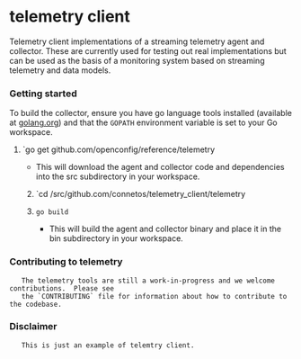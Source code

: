 # telemetry client

Telemetry client implementations of a streaming telemetry agent and collector.
These are currently used for testing out real implementations but can be
used as the basis of a monitoring system based on streaming telemetry and
data models.

### Getting started

To build the collector, ensure you have go language tools installed
(available at [golang.org](golang.org/dl)) and that the `GOPATH`
environment variable is set to your Go workspace.

1. `go get github.com/openconfig/reference/telemetry
    * This will download the agent and collector code and dependencies into the src
    subdirectory in your workspace.

    2. `cd <workspace>/src/github.com/connetos/telemetry\_client/telemetry

    3. `go build`

       * This will build the agent and collector binary and place it in the bin
       subdirectory in your workspace.

### Contributing to telemetry

       The telemetry tools are still a work-in-progress and we welcome contributions.  Please see
       the `CONTRIBUTING` file for information about how to contribute to the codebase.

### Disclaimer

       This is just an example of telemtry client.
